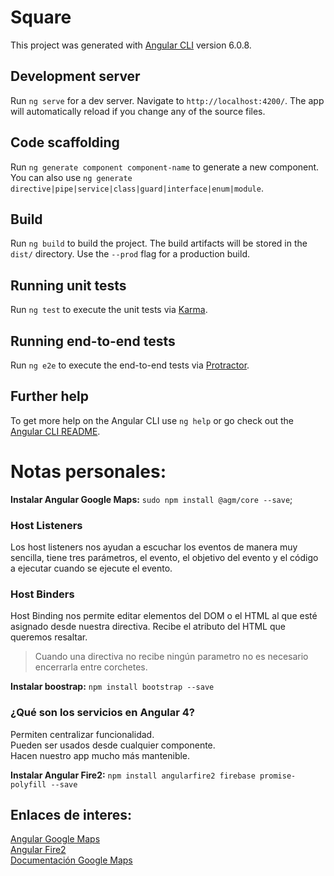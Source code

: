 # Square

This project was generated with [Angular CLI](https://github.com/angular/angular-cli) version 6.0.8.

## Development server

Run `ng serve` for a dev server. Navigate to `http://localhost:4200/`. The app will automatically reload if you change any of the source files.

## Code scaffolding

Run `ng generate component component-name` to generate a new component. You can also use `ng generate directive|pipe|service|class|guard|interface|enum|module`.

## Build

Run `ng build` to build the project. The build artifacts will be stored in the `dist/` directory. Use the `--prod` flag for a production build.

## Running unit tests

Run `ng test` to execute the unit tests via [Karma](https://karma-runner.github.io).

## Running end-to-end tests

Run `ng e2e` to execute the end-to-end tests via [Protractor](http://www.protractortest.org/).

## Further help

To get more help on the Angular CLI use `ng help` or go check out the [Angular CLI README](https://github.com/angular/angular-cli/blob/master/README.md).


# Notas personales:

**Instalar Angular Google Maps:** `sudo npm install @agm/core --save`;

### Host Listeners
Los host listeners nos ayudan a escuchar los eventos de manera muy sencilla, tiene tres parámetros, el evento, el objetivo del evento y el código a ejecutar cuando se ejecute el evento. <br>

### Host Binders
Host Binding nos permite editar elementos del DOM o el HTML al que esté asignado desde nuestra directiva. Recibe el atributo del HTML que queremos resaltar. <br>

> Cuando una directiva no recibe ningún parametro no es necesario encerrarla entre corchetes.

**Instalar boostrap:** `npm install bootstrap --save` <br>


### ¿Qué son los servicios en Angular 4?

Permiten centralizar funcionalidad. <br>
Pueden ser usados desde cualquier componente. <br>
Hacen nuestro app mucho más mantenible. <br>

**Instalar Angular Fire2:** `npm install angularfire2 firebase promise-polyfill --save` <br>


## Enlaces de interes:

[Angular Google Maps](https://angular-maps.com/) <br>
[Angular Fire2](https://github.com/angular/angularfire2/blob/master/docs/ionic/v3.md) <br>
[Documentación Google Maps](https://developers.google.com/maps/documentation/geocoding/start?hl=es) <br>